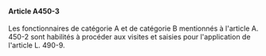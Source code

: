#### Article A450-3

Les fonctionnaires de catégorie A et de catégorie B mentionnés à l'article A. 450-2 sont habilités à procéder aux visites et saisies pour l'application de l'article L. 490-9.

